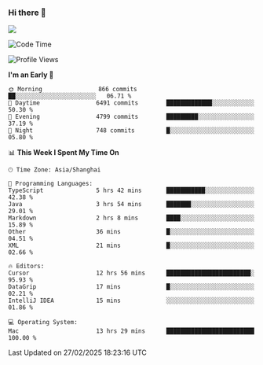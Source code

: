 ### Hi there 👋

<!--
**JJAYCHEN1e/jjaychen1e** is a ✨ _special_ ✨ repository because its `README.md` (this file) appears on your GitHub profile.

Here are some ideas to get you started:

- 🔭 I’m currently working on ...
- 🌱 I’m currently learning ...
- 👯 I’m looking to collaborate on ...
- 🤔 I’m looking for help with ...
- 💬 Ask me about ...
- 📫 How to reach me: ...
- 😄 Pronouns: ...
- ⚡ Fun fact: ...
-->

[![](https://github-readme-stats.vercel.app/api?username=jjaychen1e&show_icons=true)](https://github.com/jjaychen1e/github-readme-stats?count_private=true)

<!--START_SECTION:waka-->
![Code Time](http://img.shields.io/badge/Code%20Time-1%2C817%20hrs%206%20mins-blue)

![Profile Views](http://img.shields.io/badge/Profile%20Views-0-blue)

**I'm an Early 🐤** 

```text
🌞 Morning                866 commits         ██░░░░░░░░░░░░░░░░░░░░░░░   06.71 % 
🌆 Daytime                6491 commits        █████████████░░░░░░░░░░░░   50.30 % 
🌃 Evening                4799 commits        █████████░░░░░░░░░░░░░░░░   37.19 % 
🌙 Night                  748 commits         █░░░░░░░░░░░░░░░░░░░░░░░░   05.80 % 
```


📊 **This Week I Spent My Time On** 

```text
🕑︎ Time Zone: Asia/Shanghai

💬 Programming Languages: 
TypeScript               5 hrs 42 mins       ███████████░░░░░░░░░░░░░░   42.38 % 
Java                     3 hrs 54 mins       ███████░░░░░░░░░░░░░░░░░░   29.01 % 
Markdown                 2 hrs 8 mins        ████░░░░░░░░░░░░░░░░░░░░░   15.89 % 
Other                    36 mins             █░░░░░░░░░░░░░░░░░░░░░░░░   04.51 % 
XML                      21 mins             █░░░░░░░░░░░░░░░░░░░░░░░░   02.66 % 

🔥 Editors: 
Cursor                   12 hrs 56 mins      ████████████████████████░   95.93 % 
DataGrip                 17 mins             █░░░░░░░░░░░░░░░░░░░░░░░░   02.21 % 
IntelliJ IDEA            15 mins             ░░░░░░░░░░░░░░░░░░░░░░░░░   01.86 % 

💻 Operating System: 
Mac                      13 hrs 29 mins      █████████████████████████   100.00 % 
```


 Last Updated on 27/02/2025 18:23:16 UTC
<!--END_SECTION:waka-->
